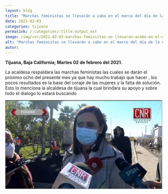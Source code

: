 ```yaml
---
layout: blog
title: "Marchas feministas se llevarán a cabo en el marco del día de la mujer en Tijuana"
date: 2021-02-03
categories: tijuana
permalink: /:categories/:title:output_ext
image: /img/cnr/2021-02-03-marchas-feministas-se-llevaran-acabo-en-el-marco.jpg
alt: "Marchas feministas se llevarán a cabo en el marco del día de la mujer en Tijuana"
autor:
---
```


**Tijuana, Baja California; Martes 02 de febrero del 2021.** 

La acaldesa respaldara las marchas feministas las cuales se darán el próximo ocho del presente mes ya que hay mucho trabajo que hacer , los pocos resultados es la base del coraje de las mujeres y la falta de solución. Esto lo menciona la alcaldesa de tijuana la cual brindara su apoyo y sobre todo el dialogo lo estará buscando

<div id="carouselExampleSlidesOnly" class="carousel slide" data-ride="carousel">
  <div class="carousel-inner">
    <div class="carousel-item active">
       <img class="d-block w-100" src="/img/cnr/2021-02-03-marchas-feministas-se-llevaran-acabo-en-el-marco.jpg" loading="lazy"  alt="Marchas feministas se llevarán a cabo en el marco del día de la mujer en Tijuana">
    </div>
  </div>
</div>
